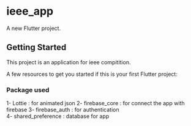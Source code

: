 # ieee_app

A new Flutter project.

## Getting Started

This project is an application for ieee compitition.

A few resources to get you started if this is your first Flutter project:

### Package used

1- Lottie : for animated json
2- firebase_core : for connect the app with firebase
3- firebase_auth : for authentication  
4- shared_preference : database for app
